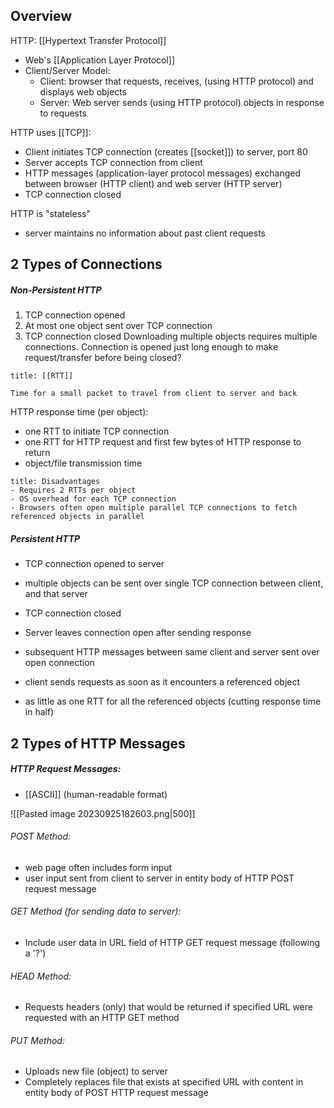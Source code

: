 ## Overview
HTTP: [[Hypertext Transfer Protocol]]
- Web's [[Application Layer Protocol]]
- Client/Server Model:
	- Client: browser that requests, receives, (using HTTP protocol) and displays web objects
	- Server: Web server sends (using HTTP protocol) objects in response to requests

HTTP uses [[TCP]]:
- Client initiates TCP connection (creates [[socket]]) to server, port 80
- Server accepts TCP connection from client
- HTTP messages (application-layer protocol messages) exchanged between browser (HTTP client) and web server (HTTP server)
- TCP connection closed

HTTP is "stateless"
- server maintains no information about past client requests

## 2 Types of Connections
##### Non-Persistent HTTP
1. TCP connection opened
2. At most one object sent over TCP connection
3. TCP connection closed
Downloading multiple objects requires multiple connections. Connection is opened just long enough to make request/transfer before being closed?

```ad-note
title: [[RTT]]

Time for a small packet to travel from client to server and back
```

HTTP response time (per object):
- one RTT to initiate TCP connection
- one RTT for HTTP request and first few bytes of HTTP response to return
- object/file transmission time

```ad-failure
title: Disadvantages
- Requires 2 RTTs per object
- OS overhead for each TCP connection
- Browsers often open multiple parallel TCP connections to fetch referenced objects in parallel
```
##### Persistent HTTP
- TCP connection opened to server
- multiple objects can be sent over single TCP connection between client, and that server
- TCP connection closed

- Server leaves connection open after sending response
- subsequent HTTP messages between same client and server sent over open connection
- client sends requests as soon as it encounters a referenced object
- as little as one RTT for all the referenced objects (cutting response time in half)

## 2 Types of HTTP Messages
##### HTTP Request Messages:
- [[ASCII]] (human-readable format)

![[Pasted image 20230925182603.png|500]]
###### POST Method:
- web page often includes form input
- user input sent from client to server in entity body of HTTP POST request message
###### GET Method (for sending data to server):
- Include user data in URL field of HTTP GET request message (following a '?')
###### HEAD Method:
- Requests headers (only) that would be returned if specified URL were requested with an HTTP GET method
###### PUT Method:
- Uploads new file (object) to server
- Completely replaces file that exists at specified URL with content in entity body of POST HTTP request message



